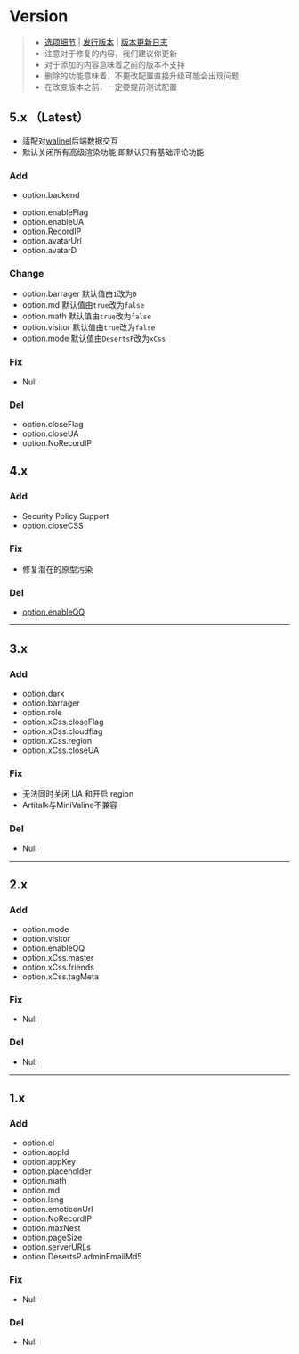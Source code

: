 # Version 

> + [选项细节](https://minivaline.js.org/docs/cn/#/Options)  |  [发行版本](https://www.npmjs.com/package/minivaline)  | [版本更新日志](https://minivaline.js.org/docs/cn/#/CHANGELOG)
> + 注意对于修复的内容，我们建议你更新
> + 对于添加的内容意味着之前的版本不支持
> + 删除的功能意味着，不更改配置直接升级可能会出现问题
> + 在改变版本之前，一定要提前测试配置



## 5.x （Latest）

- 适配对[walinel](https://github.com/lizheming/waline)后端数据交互
- 默认关闭所有高级渲染功能,即默认只有基础评论功能

### Add

- option.backend

+ option.enableFlag
+ option.enableUA
+ option.RecordIP
+ option.avatarUrl
+ option.avatarD

### Change

- option.barrager 默认值由`1`改为`0`
- option.md 默认值由`true`改为`false`
- option.math 默认值由`true`改为`false`
- option.visitor 默认值由`true`改为`false`
- option.mode 默认值由`DesertsP`改为`xCss`

### Fix

+ Null

### Del

+ option.closeFlag
+ option.closeUA
+ option.NoRecordIP



## 4.x

### Add

+ Security Policy Support
+ option.closeCSS

### Fix

+ 修复潜在的原型污染

### Del

+ [option.enableQQ](https://minivaline.js.org/docs/en/#/Options?id=enableqq-boolean)

---

## 3.x

### Add

+ option.dark
+ option.barrager
+ option.role
+ option.xCss.closeFlag
+ option.xCss.cloudflag
+ option.xCss.region
+ option.xCss.closeUA

### Fix

+ 无法同时关闭 UA 和开启 region
+ Artitalk与MiniValine不兼容

### Del

+ Null

----

## 2.x

### Add

+ option.mode
+ option.visitor
+ option.enableQQ
+ option.xCss.master
+ option.xCss.friends
+ option.xCss.tagMeta

### Fix

+ Null

### Del

+ Null

----

## 1.x

### Add

+ option.el
+ option.appId
+ option.appKey
+ option.placeholder
+ option.math
+ option.md
+ option.lang
+ option.emoticonUrl
+ option.NoRecordIP
+ option.maxNest
+ option.pageSize
+ option.serverURLs
+ option.DesertsP.adminEmailMd5

### Fix

+ Null

### Del

+ Null


